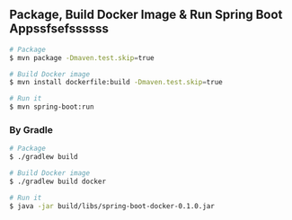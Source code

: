 ## Package, Build Docker Image & Run Spring Boot Appssfsefssssss

```sh
# Package
$ mvn package -Dmaven.test.skip=true

# Build Docker image
$ mvn install dockerfile:build -Dmaven.test.skip=true

# Run it
$ mvn spring-boot:run
```

### By Gradle

```sh
# Package
$ ./gradlew build

# Build Docker image
$ ./gradlew build docker

# Run it
$ java -jar build/libs/spring-boot-docker-0.1.0.jar
```
